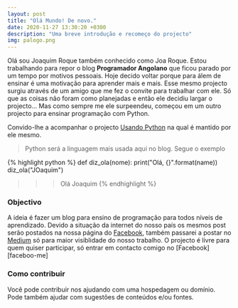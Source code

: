 ```yaml
---
layout: post
title: "Olá Mundo! De novo."
date: 2020-11-27 13:30:20 +0300
description: "Uma breve introdução e recomeço do projecto"
img: palogo.png
---
```


Olá sou Joaquim Roque também conhecido como Joa Roque.
Estou trabalhando para repor o blog **Programador Angolano** que ficou parado por um tempo por motivos pessoais. Hoje decido voltar porque para álem de ensinar é uma motivação para aprender mais e mais. 
Esse mesmo projecto surgiu através de um amigo que me fez o convite para trabalhar com ele. Só que as coisas não foram como planejadas e então ele decidiu largar o projecto... Mas como sempre me ele surpeendeu, começou em um outro projecto para ensinar programação com Python. 

Convido-lhe a acompanhar o projecto [Usando Python][usando-python] na qual é mantido por ele mesmo.

> Python será a linguagem mais usada aqui no blog. Segue o exemplo

{% highlight python %}
def diz_ola(nome):
    print("Olá, {}".format(name))
diz_ola("JOaquim")
>>> Olá Joaquim
{% endhighlight %}

### Objectivo 
A ideia é fazer um blog para ensino de programação para todos níveis de aprendizado. Devido a situação da internet do nosso país os mesmos post serão postados na nossa página do [Facebook][facebook-page], também passarei a postar no [Medium][medium] só para maior visiblidade do nosso trabalho.
O projecto é livre para quem quiser participar, só entrar em contacto comigo no [Facebook][faceboo-me]

### Como contribuir
Você pode contribuir nos ajudando com uma hospedagem ou domínio. Pode também ajudar com sugestões de conteúdos e/ou fontes.


[usando-python]: https://usandopy.blogspot.com
[facebook-page]: https://www.facebook.com/programadorangolano
[facebook-me]: https://www.facebook.com/100025057463273
[medium]: https://medium.com/joaquimroque
